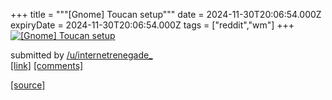 +++
title = """[Gnome] Toucan setup"""
date = 2024-11-30T20:06:54.000Z
expiryDate = 2024-11-30T20:06:54.000Z
tags = ["reddit","wm"]
+++
[![[Gnome] Toucan setup](https://a.thumbs.redditmedia.com/FZsuz6On7b1hPlNQQS1dlGqFgbxiWpEzhEQvbD-CtL0.jpg "[Gnome] Toucan setup")](https://www.reddit.com/r/unixporn/comments/1h3l37w/gnome_toucan_setup/)

submitted by [/u/internetrenegade\_](https://www.reddit.com/user/internetrenegade_)  
[\[link\]](https://www.reddit.com/gallery/1h3l37w) [\[comments\]](https://www.reddit.com/r/unixporn/comments/1h3l37w/gnome_toucan_setup/)

[[source]](https://www.reddit.com/r/unixporn/comments/1h3l37w/gnome_toucan_setup/)
